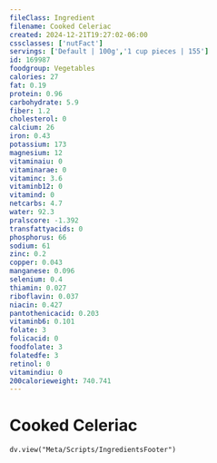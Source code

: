 ```yaml
---
fileClass: Ingredient
filename: Cooked Celeriac
created: 2024-12-21T19:27:02-06:00
cssclasses: ['nutFact']
servings: ['Default | 100g','1 cup pieces | 155']
id: 169987
foodgroup: Vegetables
calories: 27
fat: 0.19
protein: 0.96
carbohydrate: 5.9
fiber: 1.2
cholesterol: 0
calcium: 26
iron: 0.43
potassium: 173
magnesium: 12
vitaminaiu: 0
vitaminarae: 0
vitaminc: 3.6
vitaminb12: 0
vitamind: 0
netcarbs: 4.7
water: 92.3
pralscore: -1.392
transfattyacids: 0
phosphorus: 66
sodium: 61
zinc: 0.2
copper: 0.043
manganese: 0.096
selenium: 0.4
thiamin: 0.027
riboflavin: 0.037
niacin: 0.427
pantothenicacid: 0.203
vitaminb6: 0.101
folate: 3
folicacid: 0
foodfolate: 3
folatedfe: 3
retinol: 0
vitamindiu: 0
200calorieweight: 740.741
---
```


# Cooked Celeriac

```dataviewjs
dv.view("Meta/Scripts/IngredientsFooter")
```